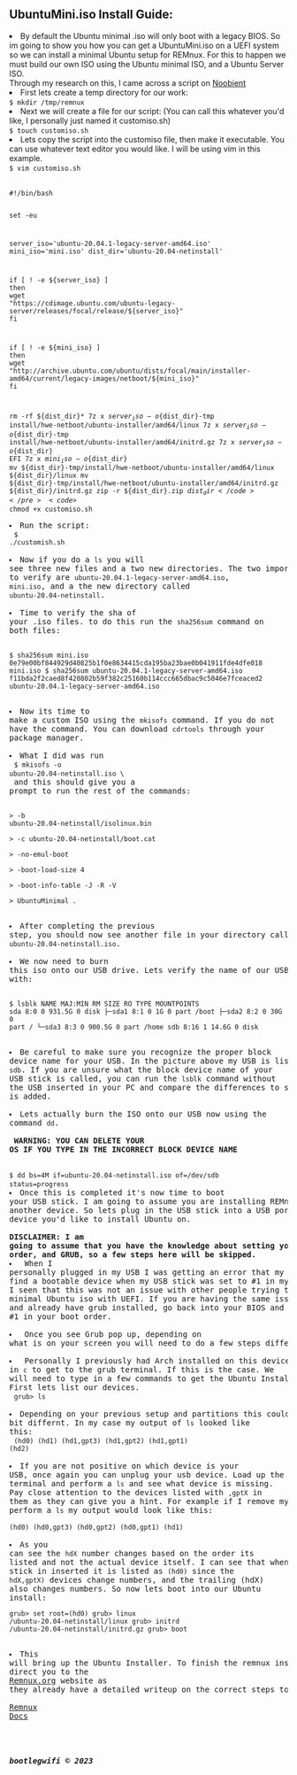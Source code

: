 ## UbuntuMini.iso Install Guide:

<li>By default the Ubuntu minimal .iso will only boot with a legacy BIOS. So im going to show you how you can get a UbuntuMini.iso on a UEFI system so we can install a minimal Ubuntu setup for REMnux. For this to happen we must build our own ISO using the Ubuntu minimal ISO, and a Ubuntu Server ISO.<br> Through my research on this, I came across a script on <a target="_blank" href="https://noobient.com/2019/06/25/ubuntu-18-04-uefi-network-installer/">Noobient</a>
<br>
<li>First lets create a temp directory for our work:<br>
                            <code>$ mkdir /tmp/remnux</code></li>
                        <li>Next we will create a file for our script: (You can call this whatever you'd like, I personally just named it customiso.sh)<br>
                            <code>$ touch customiso.sh</code></li>
                        <li>Lets copy the script into the customiso file, then make it executable. You can use whatever text editor you would like. I will be using vim in this example.<br>
                            <code>$ vim customiso.sh</code></li>
                        <br>
                            <div class="cpy" title="Copy Code to Clipboard"><i class="icon small"></i><pre><code>#!/bin/bash

set -eu

server_iso='ubuntu-20.04.1-legacy-server-amd64.iso'
mini_iso='mini.iso'
dist_dir='ubuntu-20.04-netinstall'

if [ ! -e ${server_iso} ]
then
    wget "https://cdimage.ubuntu.com/ubuntu-legacy-server/releases/focal/release/${server_iso}"
fi

if [ ! -e ${mini_iso} ]
then
    wget "http://archive.ubuntu.com/ubuntu/dists/focal/main/installer-amd64/current/legacy-images/netboot/${mini_iso}"
fi

rm -rf ${dist_dir}*
7z x ${server_iso} -o${dist_dir}-tmp install/hwe-netboot/ubuntu-installer/amd64/linux
7z x ${server_iso} -o${dist_dir}-tmp install/hwe-netboot/ubuntu-installer/amd64/initrd.gz
7z x ${server_iso} -o${dist_dir} EFI
7z x ${mini_iso} -o${dist_dir}
mv ${dist_dir}-tmp/install/hwe-netboot/ubuntu-installer/amd64/linux ${dist_dir}/linux
mv ${dist_dir}-tmp/install/hwe-netboot/ubuntu-installer/amd64/initrd.gz ${dist_dir}/initrd.gz
zip -r ${dist_dir}.zip ${dist_dir}
</code></pre>
                        <code>$ chmod +x customiso.sh</code>
                        <li>Run the script:<br>
                        <code>$ ./customish.sh</code></li>
                        <li>Now if you do a <code>ls</code> you will see three new files and a two new directories. The two important files to verify are <code>ubuntu-20.04.1-legacy-server-amd64.iso</code>, <code>mini.iso</code>, and a the new directory called <code>ubuntu-20.04-netinstall</code>.</li>
                        <li>Time to verify the sha of your .iso files. to do this run the <code>sha256sum</code> command on both files:</li>
                        <pre><code>$ sha256sum mini.iso
0e79e00bf844929d40825b1f0e8634415cda195ba23bae0b041911fde4dfe018  mini.iso
$ sha256sum ubuntu-20.04.1-legacy-server-amd64.iso 
f11bda2f2caed8f420802b59f382c25160b114ccc665dbac9c5046e7fceaced2  ubuntu-20.04.1-legacy-server-amd64.iso
</code></pre>
                        <li>Now its time to make a custom ISO using the <code>mkisofs</code> command. If you do not have the command. You can download <code>cdrtools</code> through your package manager.</li>
                        <li>What I did was run<br>
                        <code>$ mkisofs -o ubuntu-20.04-netinstall.iso \ </code> <br> and this should give you a prompt to run the rest of the commands:</li>
                        <pre><code>&gt; -b ubuntu-20.04-netinstall/isolinux.bin \
&gt; -c ubuntu-20.04-netinstall/boot.cat \
&gt; -no-emul-boot \
&gt; -boot-load-size 4 \
&gt; -boot-info-table -J -R -V \
&gt; UbuntuMinimal .
</code></pre>
                        <li>After completing the previous step, you should now see another file in your directory called <code>ubuntu-20.04-netinstall.iso</code>.</li>
                        <li>We now need to burn this iso onto our USB drive. Lets verify the name of our USB stick first with:</li>
                        <pre><code>$ lsblk
NAME   MAJ:MIN RM   SIZE RO TYPE MOUNTPOINTS
sda      8:0    0 931.5G  0 disk 
├─sda1   8:1    0     1G  0 part /boot
├─sda2   8:2    0    30G  0 part /
└─sda3   8:3    0 900.5G  0 part /home
sdb      8:16   1  14.6G  0 disk
</code></pre>
                        <li>Be careful to make sure you recognize the proper block device name for your USB. In the picture above my USB is listed as <code>sdb</code>. If you are unsure what the block device name of your USB stick is called, you can run the <code>lsblk</code> command without the USB inserted in your PC and compare the differences to see what NAME is added.</li>
                        <li>Lets actually burn the ISO onto our USB now using the command <code>dd</code>.</li>
                        <br>
                        <strong>WARNING: YOU CAN DELETE YOUR OS IF YOU TYPE IN THE INCORRECT BLOCK DEVICE NAME</strong>
                        <br><br>
                        <code>$ dd bs=4M if=ubuntu-20.04-netinstall.iso of=/dev/sdb status=progress
</code>
                        <li>Once this is completed it's now time to boot your USB stick. I am going to assume you are installing REMnux onto another device. So lets plug in the USB stick into a USB port on the device you'd like to install Ubuntu on.</li>
                        <br><b>DISCLAIMER: I am going to assume that you have the knowledge about setting your boot order, and GRUB, so a few steps here will be skipped.</b>
                        <li>
                            When I personally plugged in my USB I was getting an error that my PC could not find a bootable device when my USB stick was set to #1 in my boot order. I seen that this was not an issue with other people trying to boot a minimal Ubuntu iso with UEFI. If you are having the same issue as me, and already have grub installed, go back into your BIOS and set GRUB as #1 in your boot order.
                        </li>
                        <li>
                            Once you see Grub pop up, depending on what is on your screen you will need to do a few steps differently
                        </li>
                        <li>
                            Personally I previously had Arch installed on this device so I type in <code>c</code> to get to the grub terminal. If this is the case. We will need to type in a few commands to get the Ubuntu Installer to run. First lets list our devices.
                        </li>
                        <code>grub&gt; ls</code><br>
                        <li>Depending on your previous setup and partitions this could look a bit differnt. In my case my output of <code>ls</code> looked like this:</li>
                        <code>(hd0) (hd1) (hd1,gpt3) (hd1,gpt2) (hd1,gpt1) (hd2)</code><br>
                        <li>If you are not positive on which device is your USB, once again you can unplug your usb device. Load up the grub terminal and perform a <code>ls</code> and see what device is missing. Pay close attention to the devices listed with <code>,gptX</code> in them as they can give you a hint. For example if I remove my USB and perform a <code>ls</code> my output would look like this:</li>
                        <code>(hd0) (hd0,gpt3) (hd0,gpt2) (hd0,gpt1) (hd1)</code><br>
                        <li>As you can see the <code>hdX</code> number changes based on the order its listed and not the actual device itself. I can see that when my USB stick in inserted it is listed as <code>(hd0)</code> since the <code>hdX,gptX)</code> devices change numbers, and the trailing (hdX) also changes numbers. So now lets boot into our Ubuntu install:</li><pre><code>grub&gt; set root=(hd0)
grub&gt; linux /ubuntu-20.04-netinstall/linux
grub&gt; initrd /ubuntu-20.04-netinstall/initrd.gz
grub&gt; boot</code></pre>
                        <li>This will bring up the Ubuntu Installer. To finish the remnux install I will direct you to the <a target="_blank" href="http://Remnux.org">Remnux.org</a> website as they already have a detailed writeup on the correct steps to take.<br>
                            <a target="_blank" href="https://docs.remnux.org/install-distro/install-from-scratch">Remnux Docs</a></li>
                    </p>
##### bootlegwifi &copy; 2023
